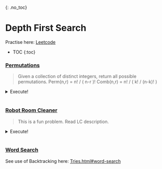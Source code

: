 {: .no_toc}
# Depth First Search
Practise here: [Leetcode](https://leetcode.com/list?selectedList=90ojkbn2)

- TOC
{:toc}
  
### [Permutations](https://leetcode.com/problems/permutations/)

> Given a collection of distinct integers, return all possible permutations.
> Perm(n,r) = n! / ( n-r )!
> Comb(n,r) = n! / ( k! / (n-k)! )

<details><summary markdown="span">Execute!</summary>

```python
class Solution(object):
    def permute(self, arr: List[int]) -> List[List[int]]:
        def perm(arr, accum = [], visited = set()):
            if len(accum) == len(arr):
                self.res.add(tuple(accum))
            else:
                for i in range(len(arr)):
                    if i not in visited:
                        perm(arr, accum + [arr[i]], visited | set([i]))

        self.res = set()
        perm(arr)
        return self.res
```

Or...

```python
class Solution(object):
    def permute(self, nums):        
        def perm(a,k=0):
            if len(a)==k:
                self.path.append(list(a))                
            else:
                for i in range(k,len(a)):
                    a[i],a[k] = a[k],a[i]
                    perm(a,k+1)
                    a[k],a[i] = a[i],a[k]
        
        self.path = []
        perm(nums)                
        return self.path        
```

</details>
<BR>

### [Robot Room Cleaner](https://leetcode.com/problems/robot-room-cleaner/)

> This is a fun problem. Read LC description.

<details><summary markdown="span">Execute!</summary>

```python
class Solution(object):       
    def cleanRoom(self, robot):
        # Take a U-Turn, move back. U-turn, face where you were originally facing.
        def rewind():
            robot.turnRight()
            robot.turnRight()
            robot.move()
            robot.turnRight()
            robot.turnRight()
           
        def solve(cell, d ):
            visited.add(cell)
            robot.clean()
            
            for i in range(4):
                c_d = (d + i) % 4
                curr_cell = (cell[0] + directions[c_d][0], cell[1] + directions[c_d][1])
                
                if not curr_cell in visited:
                    if robot.move():
                        solve(curr_cell, c_d)
                        rewind()
                        
                # Important to maintain spiral order
                robot.turnLeft()
    
        # going clockwise : 0: 'up', 1: 'right', 2: 'down', 3: 'left'
        directions = [(-1, 0), (0, 1), (1, 0), (0, -1)]
        visited = set()
        start = (0,0)
        d = 0
        
        solve(start, 0 )
```

</details>
<BR>


### [Word Search](https://kanhar.github.io/leetcode/problems/Trees/Tries.html#word-search)

See use of Backtracking here: [Tries.html#word-search](https://kanhar.github.io/leetcode/problems/Trees/Tries.html#word-search)